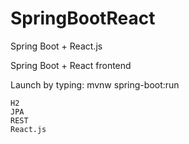 # SpringBootReact
Spring Boot + React.js

Spring Boot + React frontend

Launch by typing: mvnw spring-boot:run

    H2
    JPA
    REST
    React.js
